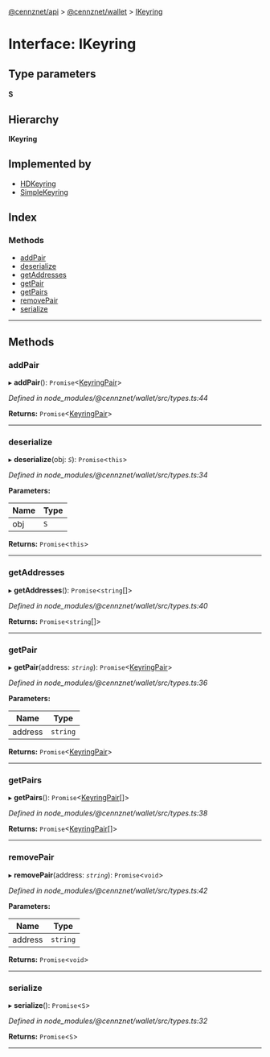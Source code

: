 [@cennznet/api](../README.md) > [@cennznet/wallet](../modules/_cennznet_wallet.md) > [IKeyring](../interfaces/_cennznet_wallet.ikeyring.md)

# Interface: IKeyring

## Type parameters
#### S 
## Hierarchy

**IKeyring**

## Implemented by

* [HDKeyring](../classes/_cennznet_wallet.hdkeyring-1.md)
* [SimpleKeyring](../classes/_cennznet_wallet.simplekeyring-1.md)

## Index

### Methods

* [addPair](_cennznet_wallet.ikeyring.md#addpair)
* [deserialize](_cennznet_wallet.ikeyring.md#deserialize)
* [getAddresses](_cennznet_wallet.ikeyring.md#getaddresses)
* [getPair](_cennznet_wallet.ikeyring.md#getpair)
* [getPairs](_cennznet_wallet.ikeyring.md#getpairs)
* [removePair](_cennznet_wallet.ikeyring.md#removepair)
* [serialize](_cennznet_wallet.ikeyring.md#serialize)

---

## Methods

<a id="addpair"></a>

###  addPair

▸ **addPair**(): `Promise`<[KeyringPair](_cennznet_util.keyringpair.md)>

*Defined in node_modules/@cennznet/wallet/src/types.ts:44*

**Returns:** `Promise`<[KeyringPair](_cennznet_util.keyringpair.md)>

___
<a id="deserialize"></a>

###  deserialize

▸ **deserialize**(obj: *`S`*): `Promise`<`this`>

*Defined in node_modules/@cennznet/wallet/src/types.ts:34*

**Parameters:**

| Name | Type |
| ------ | ------ |
| obj | `S` |

**Returns:** `Promise`<`this`>

___
<a id="getaddresses"></a>

###  getAddresses

▸ **getAddresses**(): `Promise`<`string`[]>

*Defined in node_modules/@cennznet/wallet/src/types.ts:40*

**Returns:** `Promise`<`string`[]>

___
<a id="getpair"></a>

###  getPair

▸ **getPair**(address: *`string`*): `Promise`<[KeyringPair](_cennznet_util.keyringpair.md)>

*Defined in node_modules/@cennznet/wallet/src/types.ts:36*

**Parameters:**

| Name | Type |
| ------ | ------ |
| address | `string` |

**Returns:** `Promise`<[KeyringPair](_cennznet_util.keyringpair.md)>

___
<a id="getpairs"></a>

###  getPairs

▸ **getPairs**(): `Promise`<[KeyringPair](_cennznet_util.keyringpair.md)[]>

*Defined in node_modules/@cennznet/wallet/src/types.ts:38*

**Returns:** `Promise`<[KeyringPair](_cennznet_util.keyringpair.md)[]>

___
<a id="removepair"></a>

###  removePair

▸ **removePair**(address: *`string`*): `Promise`<`void`>

*Defined in node_modules/@cennznet/wallet/src/types.ts:42*

**Parameters:**

| Name | Type |
| ------ | ------ |
| address | `string` |

**Returns:** `Promise`<`void`>

___
<a id="serialize"></a>

###  serialize

▸ **serialize**(): `Promise`<`S`>

*Defined in node_modules/@cennznet/wallet/src/types.ts:32*

**Returns:** `Promise`<`S`>

___


